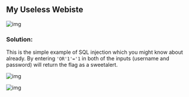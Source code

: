 
## My Useless Webiste

![img](https://i.ibb.co/TPBfXRN/image.png)

### Solution:

This is the simple example of SQL injection which you might know about already. By entering `'OR'1'='1` in both of the inputs (username and password) will return the flag as a sweetalert.

![img](https://i.ibb.co/Pz58bT4/Screenshot-from-2022-03-21-15-34-07.png)

![img](https://i.ibb.co/98S4Nt2/image.png)

